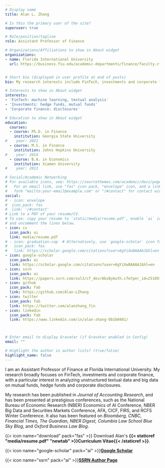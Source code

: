 ```yaml
---
# Display name
title: Alan L. Zhang

# Is this the primary user of the site?
superuser: true

# Role/position/tagline
role: Assistant Professor of Finance

# Organizations/Affiliations to show in About widget
organizations:
- name: Florida International University
  url: https://business.fiu.edu/academic-departments/finance/faculty.cfm


# Short bio (displayed in user profile at end of posts)
bio: My research interests include FinTech, investments and corporate finance.

# Interests to show in About widget
interests:
- 'FinTech: machine learning, textual analysis'
- 'Investments: hedge funds, mutual funds'
- 'Corporate finance: disclosures'

# Education to show in About widget
education:
  courses:
  - course: Ph.D. in Finance
    institution: Georgia State University
#    year: 2021
  - course: M.S. in Finance
    institution: Johns Hopkins University 
#    year: 2014
  - course: B.A. in Economics
    institution: Xiamen University
#    year: 2013

# Social/Academic Networking
# For available icons, see: https://sourcethemes.com/academic/docs/page-builder/#icons
#   For an email link, use "fas" icon pack, "envelope" icon, and a link in the
#   form "mailto:your-email@example.com" or "/#contact" for contact widget.
social:
# - icon: envelope
#  icon_pack: fas
#  link: '/#contact'
# Link to a PDF of your resume/CV.
# To use: copy your resume to `static/media/resume.pdf`, enable `ai` icons in `params.toml`, 
# and uncomment the lines below.
- icon: cv
  icon_pack: ai
  link: media/resume.pdf
# - icon: graduation-cap  # Alternatively, use `google-scholar` icon from `ai` icon pack
#   icon_pack: fas
#   link: https://scholar.google.com/citations?user=6gYiXw8AAAAJ&hl=en
- icon: google-scholar
  icon_pack: ai
  link: https://scholar.google.com/citations?user=6gYiXw8AAAAJ&hl=en
- icon: ssrn
  icon_pack: ai
  link: https://papers.ssrn.com/sol3/cf_dev/AbsByAuth.cfm?per_id=2518912 
- icon: github
  icon_pack: fab
  link: https://github.com/Alan-LZhang
- icon: twitter
  icon_pack: fab
  link: https://twitter.com/alanzhang_fin
- icon: linkedin
  icon_pack: fab
  link: https://www.linkedin.com/in/alan-zhang-0b1b0481/



# Enter email to display Gravatar (if Gravatar enabled in Config)
email: ""

# Highlight the author in author lists? (true/false)
highlight_name: false
---
```


I am an Assistant Professor of Finance at Florida International University. My research broadly focuses on FinTech, investments and corporate finance, with a particular interest in analyzing unstructured textual data and big data on mutual funds, hedge funds and corporate disclosures.

My research has been published in *Journal of Accounting Research*, and has been presented at prestigious conferences, such as the National Bureau of Economic Research (NBER) Economics of AI Conference, NBER Big Data and Securities Markets Conference, AFA, CICF, FIRS, and RCFS Winter Conference. It also has been featured on *Bloomberg, CNBC, Financial Times, The Guardian, NBER Digest, Columbia Law School Blue Sky Blog*, and *Oxford Business Law Blog*.

{{< icon name="download" pack="fas" >}} Download Alan's **{{< staticref "media/resume.pdf" "newtab" >}}Curriculum Vitae{{< /staticref >}}**.

{{< icon name="google-scholar" pack="ai" >}}[**Google Scholar**](https://scholar.google.com/citations?user=6gYiXw8AAAAJ&hl=en)

{{< icon name="ssrn" pack="ai" >}}[**SSRN Author Page**](https://papers.ssrn.com/sol3/cf_dev/AbsByAuth.cfm?per_id=2518912)

